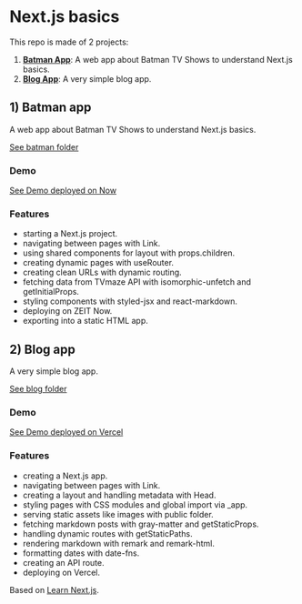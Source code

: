 # Next.js basics

This repo is made of 2 projects:

1. [**Batman App**](#batman): A web app about Batman TV Shows to understand Next.js basics.
2. [**Blog App**](#blog): A very simple blog app.

## <a name="batman"></a>1) Batman app

A web app about Batman TV Shows to understand Next.js basics.

[See batman folder](https://github.com/solygambas/next-batman/tree/master/batman)

### Demo

[See Demo deployed on Now](https://hello-next.solygambas.now.sh/)

### Features

- starting a Next.js project.
- navigating between pages with Link.
- using shared components for layout with props.children.
- creating dynamic pages with useRouter.
- creating clean URLs with dynamic routing.
- fetching data from TVmaze API with isomorphic-unfetch and getInitialProps.
- styling components with styled-jsx and react-markdown.
- deploying on ZEIT Now.
- exporting into a static HTML app.

## <a name="blog"></a>2) Blog app

A very simple blog app.

[See blog folder](https://github.com/solygambas/next-batman/tree/master/blog)

### Demo

[See Demo deployed on Vercel](https://next-blog-dagny.vercel.app/)

### Features

- creating a Next.js app.
- navigating between pages with Link.
- creating a layout and handling metadata with Head.
- styling pages with CSS modules and global import via \_app.
- serving static assets like images with public folder.
- fetching markdown posts with gray-matter and getStaticProps.
- handling dynamic routes with getStaticPaths.
- rendering markdown with remark and remark-html.
- formatting dates with date-fns.
- creating an API route.
- deploying on Vercel.

Based on [Learn Next.js](https://nextjs.org/learn).
